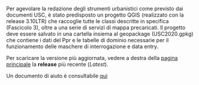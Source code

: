 
Per agevolare la redazione degli strumenti urbanistici come previsto dai documenti USC, è stato predisposto un progetto QGIS (realizzato con la release 3.10LTR) che raccoglie tutte le classi descritte in specifica (Fascicolo 3), oltre a una serie di servizi di mappa precaricati.
Il progetto deve essere salvato in una cartella insiema al geopackage (USC2020.gpkg) che contiene i dati del Ppr e le tabelle di dominio necessarie per il funzionamento delle maschere di interrogazione e data entry.

Per scaricare la versione più aggiornata, vedere a destra della [pagina principale](https://github.com/SITA-RegionePiemonte/USC2020) la <b>release</b> più recente (*Latest*).


Un documento di aiuto è consultabile [qui](Istruzioni.md)

